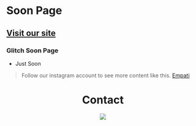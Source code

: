 # Soon Page
## [Visit our site](https://empati.org)
### Glitch Soon Page

- Just Soon

> Follow our instagram account to see more content like this. [Empati](https://www.instagram.com/empatiweb)

<div>
	<h1 align="center">Contact
  </h1>
</div>
<div align="center">
    <a href="mailto:aahmetefecakir@gmail.com" target="_blank"><img src="https://shields.io/badge/gmail-EA4335.svg?&style=for-the-badge&logo=gmail&logoColor=white"></a>
<div>
